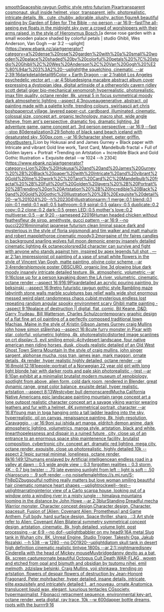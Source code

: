 [smooth](https://www.ebank.nz/aiartgenerator?category=smooth)[Spaceship raygun Gothic style retro futurism Pixar](https://www.ebank.nz/aiartgenerator?category=Spaceship%20raygun%20Gothic%20style%20retro%20futurism%20Pixar)[transparent cosmonaut, skull inside helmet, visor, transparent, jelly, photorealistic, intricate details, 8k,, cute, chubby, adorable, plushy, action figure](https://www.ebank.nz/aiartgenerator?category=transparent%20cosmonaut%2C%20skull%20inside%20helmet%2C%20visor%2C%20transparent%2C%20jelly%2C%20photorealistic%2C%20intricate%20details%2C%208k%2C%2C%20cute%2C%20chubby%2C%20adorable%2C%20plushy%2C%20action%20figure)[A beautiful painting by Garden of Eden for The Bible --no person --ar 16:9](https://www.ebank.nz/aiartgenerator?category=A%20beautiful%20painting%20by%20Garden%20of%20Eden%20for%20The%20Bible%20--no%20person%20--ar%2016%3A9)[--fast](https://www.ebank.nz/aiartgenerator?category=--fast)[The all-seeing eye floats in the midnight sky over a crowd of worshippers with their arms raised, in the style of Hieronymus Bosch.](https://www.ebank.nz/aiartgenerator?category=The%20all-seeing%20eye%20floats%20in%20the%20midnight%20sky%20over%20a%20crowd%20of%20worshippers%20with%20their%20arms%20raised%2C%20in%20the%20style%20of%20Hieronymus%20Bosch.)[a dense rose garden with a small wooden palace shaded by colorful petals | studio Ghibli, Wes Anderson, Van Gogh —ar 3:2 --uplight](https://www.ebank.nz/aiartgenerator?category=a%20dense%20rose%20garden%20with%20a%20small%20wooden%20palace%20shaded%20by%20colorful%20petals%20%7C%20studio%20Ghibli%2C%20Wes%20Anderson%2C%20Van%20Gogh%20%E2%80%94ar%203%3A2%20--uplight)[the squelching, cinematic, --ar 2:3](https://www.ebank.nz/aiartgenerator?category=the%20squelching%2C%20cinematic%2C%20--ar%202%3A3)[9:16](https://www.ebank.nz/aiartgenerator?category=9%3A16)[dark](https://www.ebank.nz/aiartgenerator?category=dark)[detail](https://www.ebank.nz/aiartgenerator?category=detail)[detail](https://www.ebank.nz/aiartgenerator?category=detail)[95](https://www.ebank.nz/aiartgenerator?category=95)[Color + Earth Dragon --ar 2:1](https://www.ebank.nz/aiartgenerator?category=Color%20%2B%20Earth%20Dragon%20--ar%202%3A1)[rabbit Los Angeles psychedelic vector art --ar 4:5](https://www.ebank.nz/aiartgenerator?category=rabbit%20Los%20Angeles%20psychedelic%20vector%20art%20--ar%204%3A5)[blue](https://www.ebank.nz/aiartgenerator?category=blue)[design](https://www.ebank.nz/aiartgenerator?category=design)[a macabre abstract album cover expressing a dystopian idea, digital art](https://www.ebank.nz/aiartgenerator?category=a%20macabre%20abstract%20album%20cover%20expressing%20a%20dystopian%20idea%2C%20digital%20art)[inside of a otherworldy cavern ridley scott detail giger bio-mechanical xenomorph hyperrealistic, photorealistic, imax film quality, octane render, 8k, unreal 5 in focus symmetrical moody dark atmospheric lighting --aspect 4:3](https://www.ebank.nz/aiartgenerator?category=inside%20of%20a%20otherworldy%20cavern%20ridley%20scott%20detail%20giger%20bio-mechanical%20xenomorph%20hyperrealistic%2C%20photorealistic%2C%20imax%20film%20quality%2C%20octane%20render%2C%208k%2C%20unreal%205%20in%20focus%20symmetrical%20moody%20dark%20atmospheric%20lighting%20--aspect%204%3A3)[nouveau](https://www.ebank.nz/aiartgenerator?category=nouveau)[generative, abstract, oil painting made with a palette knife, trending colours, swirls](https://www.ebank.nz/aiartgenerator?category=generative%2C%20abstract%2C%20oil%20painting%20made%20with%20a%20palette%20knife%2C%20trending%20colours%2C%20swirls)[ascii art chris bosh](https://www.ebank.nz/aiartgenerator?category=ascii%20art%20chris%20bosh)[papercut village, layered paper-cut, cardboard, illuminated, cinematic, colossal size, concept art, organic technology, macro shot, wide angle fisheye, from ant's perspective, dramatic fog, dramatic lighting, 3d adventure game, game concept art, 3rd person perspective --ar 16:9 --fast --stop 80](https://www.ebank.nz/aiartgenerator?category=papercut%20village%2C%20layered%20paper-cut%2C%20cardboard%2C%20illuminated%2C%20cinematic%2C%20colossal%20size%2C%20concept%20art%2C%20organic%20technology%2C%20macro%20shot%2C%20wide%20angle%20fisheye%2C%20from%20ant%27s%20perspective%2C%20dramatic%20fog%2C%20dramatic%20lighting%2C%203d%20adventure%20game%2C%20game%20concept%20art%2C%203rd%20person%20perspective%20--ar%2016%3A9%20--fast%20--stop%2080)[derealization](https://www.ebank.nz/aiartgenerator?category=derealization)[3:2](https://www.ebank.nz/aiartgenerator?category=3%3A2)[9:5](https://www.ebank.nz/aiartgenerator?category=9%3A5)[photo of black sand beach iceland with desaturated sky, 500px.com --ar 16:9](https://www.ebank.nz/aiartgenerator?category=photo%20of%20black%20sand%20beach%20iceland%20with%20desaturated%20sky%2C%20500px.com%20--ar%2016%3A9)[character sheet. peter griffin. ghostbusters.](https://www.ebank.nz/aiartgenerator?category=character%20sheet.%20peter%20griffin.%20ghostbusters.)[Lion by Hokusai and and James Gurney + Black paper with Intricate and vibrant Gold line work, Tarot Card, Mandelbulb fractal + Full of Golden layers + Portrait +Trending on Artstation + Incredible Black and Gold Gothic Illustration + Exquisite detail --w 1024 --h 2304](https://www.ebank.nz/aiartgenerator?category=Lion%20by%20Hokusai%20and%20and%20James%20Gurney%20%2B%20Black%20paper%20with%20Intricate%20and%20vibrant%20Gold%20line%20work%2C%20Tarot%20Card%2C%20Mandelbulb%20fractal%20%2B%20Full%20of%20Golden%20layers%20%2B%20Portrait%20%2BTrending%20on%20Artstation%20%2B%20Incredible%20Black%20and%20Gold%20Gothic%20Illustration%20%2B%20Exquisite%20detail%20--w%201024%20--h%202304)[illustrations](https://www.ebank.nz/aiartgenerator?category=illustrations)[arm::1 merge::0.1 blend::0.1 join::0.1 meld::0.1 wall::0.5 bathroom::0.9 spiral::0.5 galaxy::0.5 duplicate::0.2 copy::0.2 clone::0.2 dark::0.5 green LED::0.5 mother's love::0.2 multiverse::0.5 --ar 9:20 --sameseed 22016](https://www.ebank.nz/aiartgenerator?category=arm%3A%3A1%20merge%3A%3A0.1%20blend%3A%3A0.1%20join%3A%3A0.1%20meld%3A%3A0.1%20wall%3A%3A0.5%20bathroom%3A%3A0.9%20spiral%3A%3A0.5%20galaxy%3A%3A0.5%20duplicate%3A%3A0.2%20copy%3A%3A0.2%20clone%3A%3A0.2%20dark%3A%3A0.5%20green%20LED%3A%3A0.5%20mother%27s%20love%3A%3A0.2%20multiverse%3A%3A0.5%20--ar%209%3A20%20--sameseed%2022016)[Human headed chicken without feathes](https://www.ebank.nz/aiartgenerator?category=Human%20headed%20chicken%20without%20feathes)[fleur de sirop. améthyste. gucci pattern --ar 16:9 --no gucci](https://www.ebank.nz/aiartgenerator?category=fleur%20de%20sirop.%20am%C3%A9thyste.%20gucci%20pattern%20--ar%2016%3A9%20--no%20gucci)[22016](https://www.ebank.nz/aiartgenerator?category=22016)[minimalist japanese futurism clean liminal space dark and mysterious in the style of floria sigismondi and tim walker and matt mahurin and robert mapplethorpe cinematic moody](https://www.ebank.nz/aiartgenerator?category=minimalist%20japanese%20futurism%20clean%20liminal%20space%20dark%20and%20mysterious%20in%20the%20style%20of%20floria%20sigismondi%20and%20tim%20walker%20and%20matt%20mahurin%20and%20robert%20mapplethorpe%20cinematic%20moody)[3:2](https://www.ebank.nz/aiartgenerator?category=3%3A2)[morgaine of  thr faires candles in background snarling wolves full moon demonic energy insanely detailed cinematic lighting 4k octane](https://www.ebank.nz/aiartgenerator?category=morgaine%20of%20%20thr%20faires%20candles%20in%20background%20snarling%20wolves%20full%20moon%20demonic%20energy%20insanely%20detailed%20cinematic%20lighting%204k%20octane)[colors](https://www.ebank.nz/aiartgenerator?category=colors)[red](https://www.ebank.nz/aiartgenerator?category=red)[3d character can survive and fight with anyone who stands against him, inspired by apex legends,full shot , —ar 2:1](https://www.ebank.nz/aiartgenerator?category=3d%20character%20can%20survive%20and%20fight%20with%20anyone%20who%20stands%20against%20him%2C%20inspired%20by%20apex%20legends%2Cfull%20shot%20%2C%20%E2%80%94ar%202%3A1)[an impressionist oil painting of a vase of small white flowers in the style of Vincent Van Gogh, matte painting, olivine color scheme --ar 3:4](https://www.ebank.nz/aiartgenerator?category=an%20impressionist%20oil%20painting%20of%20a%20vase%20of%20small%20white%20flowers%20in%20the%20style%20of%20Vincent%20Van%20Gogh%2C%20matte%20painting%2C%20olivine%20color%20scheme%20--ar%203%3A4)[render](https://www.ebank.nz/aiartgenerator?category=render)[ship](https://www.ebank.nz/aiartgenerator?category=ship)[movie poster OBSCURO, organic line 3d glowing blue dark moody insanely intricate detailed texture, 8k, atmospheric, volumetric --ar 9:16](https://www.ebank.nz/aiartgenerator?category=movie%20poster%20OBSCURO%2C%20organic%20line%203d%20glowing%20blue%20dark%20moody%20insanely%20intricate%20detailed%20texture%2C%208k%2C%20atmospheric%2C%20volumetric%20--ar%209%3A16)[close up for a person kayaking down the LA river, volumetric, cinematic, octane render --aspect 16:9](https://www.ebank.nz/aiartgenerator?category=close%20up%20for%20a%20person%20kayaking%20down%20the%20LA%20river%2C%20volumetric%2C%20cinematic%2C%20octane%20render%20--aspect%2016%3A9)[16:9](https://www.ebank.nz/aiartgenerator?category=16%3A9)[Pixar](https://www.ebank.nz/aiartgenerator?category=Pixar)[detailed,](https://www.ebank.nz/aiartgenerator?category=detailed%2C)[an acrylic pouring painting, by beksinski --aspect 16:9](https://www.ebank.nz/aiartgenerator?category=an%20acrylic%20pouring%20painting%2C%20by%20beksinski%20--aspect%2016%3A9)[retro futuristic raygun gothic style Rambling maze labyrinth stone walls marble sculptures bas relief walls wide shot enormous messed weird plant randomness chaos  cubist mysterious endless lost repeating random angular spooky environment scary Ghibli matte painting --aspect 9:19](https://www.ebank.nz/aiartgenerator?category=retro%20futuristic%20raygun%20gothic%20style%20Rambling%20maze%20labyrinth%20stone%20walls%20marble%20sculptures%20bas%20relief%20walls%20wide%20shot%20enormous%20messed%20weird%20plant%20randomness%20chaos%20%20cubist%20mysterious%20endless%20lost%20repeating%20random%20angular%20spooky%20environment%20scary%20Ghibli%20matte%20painting%20--aspect%209%3A19)[palace of destruction || digital, flat, comic, Bil Keane, D&D, Garry Trudeau, Bill Watterson, Charles Schulz](https://www.ebank.nz/aiartgenerator?category=palace%20of%20destruction%20%7C%7C%20digital%2C%20flat%2C%20comic%2C%20Bil%20Keane%2C%20D%26D%2C%20Garry%20Trudeau%2C%20Bill%20Watterson%2C%20Charles%20Schulz)[contemporary graphic design of a flat fine art oil painting of a perfectly composed traditional town Machias, Maine in the style of Kristin Gibson James Gurney craig Mullins john howe simon stålenhag --aspect 16:8](https://www.ebank.nz/aiartgenerator?category=contemporary%20graphic%20design%20of%20a%20flat%20fine%20art%20oil%20painting%20of%20a%20perfectly%20composed%20traditional%20town%20Machias%2C%20Maine%20in%20the%20style%20of%20Kristin%20Gibson%20James%20Gurney%20craig%20Mullins%20john%20howe%20simon%20st%C3%A5lenhag%20--aspect%2016%3A8)[cute furry monster in Pixar with star, colorful, volumetric lighting, 4k, photorealistic](https://www.ebank.nz/aiartgenerator?category=cute%20furry%20monster%20in%20Pixar%20with%20star%2C%20colorful%2C%20volumetric%20lighting%2C%204k%2C%20photorealistic)[distorted image scanlines on crt display::5, evil smiling emoji::4](https://www.ebank.nz/aiartgenerator?category=distorted%20image%20scanlines%20on%20crt%20display%3A%3A5%2C%20evil%20smiling%20emoji%3A%3A4)[city](https://www.ebank.nz/aiartgenerator?category=city)[desert landscape, four native american men riding horses, dusk, clouds,realistic detailed of an Old West Ghost Town Sierra Mountain   In the style of craig mullins, john singer sargent, alphonse mucha, ross tran, james jean, mark maggori, ornate details, 4k render ,hyper realistic,highly detailed, octane render --ar 16:8](https://www.ebank.nz/aiartgenerator?category=desert%20landscape%2C%20four%20native%20american%20men%20riding%20horses%2C%20dusk%2C%20clouds%2Crealistic%20detailed%20of%20an%20Old%20West%20Ghost%20Town%20Sierra%20Mountain%20%20%20In%20the%20style%20of%20craig%20mullins%2C%20john%20singer%20sargent%2C%20alphonse%20mucha%2C%20ross%20tran%2C%20james%20jean%2C%20mark%20maggori%2C%20ornate%20details%2C%204k%20render%20%2Chyper%20realistic%2Chighly%20detailed%2C%20octane%20render%20--ar%2016%3A8)[mold,](https://www.ebank.nz/aiartgenerator?category=mold%2C)[12:18](https://www.ebank.nz/aiartgenerator?category=12%3A18)[1](https://www.ebank.nz/aiartgenerator?category=1)[people](https://www.ebank.nz/aiartgenerator?category=people)[::](https://www.ebank.nz/aiartgenerator?category=%3A%3A)[portrait of a Norwegian 22 year old girl with long light blonde hair with darker roots and pale skin photorealistic --test --ar 8:10](https://www.ebank.nz/aiartgenerator?category=portrait%20of%20a%20Norwegian%2022%20year%20old%20girl%20with%20long%20light%20blonde%20hair%20with%20darker%20roots%20and%20pale%20skin%20photorealistic%20--test%20--ar%208%3A10)[an exhibit at a minimalist brutalist modern museum of xenobiology, spotlight from above, alien form, cold dark room, rendered in Blender, great dynamic range, great color balance, exuisite detail, hyper realistic, artstation --aspect 8:13](https://www.ebank.nz/aiartgenerator?category=an%20exhibit%20at%20a%20minimalist%20brutalist%20modern%20museum%20of%20xenobiology%2C%20spotlight%20from%20above%2C%20alien%20form%2C%20cold%20dark%20room%2C%20rendered%20in%20Blender%2C%20great%20dynamic%20range%2C%20great%20color%20balance%2C%20exuisite%20detail%2C%20hyper%20realistic%2C%20artstation%20--aspect%208%3A13)[West](https://www.ebank.nz/aiartgenerator?category=West)[cyber bull demon](https://www.ebank.nz/aiartgenerator?category=cyber%20bull%20demon)[scared](https://www.ebank.nz/aiartgenerator?category=scared)[Mucha,](https://www.ebank.nz/aiartgenerator?category=Mucha%2C)[California Native Americans epic landscape painting mountain range concept art a lone outpost realistic character concept art a savage viking warrior wearing leathers and fur with a helmet, 4K symmetrical portrait, character --ar 16:8](https://www.ebank.nz/aiartgenerator?category=California%20Native%20Americans%20epic%20landscape%20painting%20mountain%20range%20concept%20art%20a%20lone%20outpost%20realistic%20character%20concept%20art%20a%20savage%20viking%20warrior%20wearing%20leathers%20and%20fur%20with%20a%20helmet%2C%204K%20symmetrical%20portrait%2C%20character%20--ar%2016%3A8)[Young man in toga hanging onto a tall ladder leading into the sky, hyperrealistic, oil on canvas, renaissance painting, 8k, high-resolution, Caravaggio, --ar 16:9](https://www.ebank.nz/aiartgenerator?category=Young%20man%20in%20toga%20hanging%20onto%20a%20tall%20ladder%20leading%20into%20the%20sky%2C%20hyperrealistic%2C%20oil%20on%20canvas%2C%20renaissance%20painting%2C%208k%2C%20high-resolution%2C%20Caravaggio%2C%20--ar%2016%3A9)[oni,sui ishida art manga, eldritch demon anime ,dark atmospheric lighting, volumetrics, manga style, artstation, black and white, lineart](https://www.ebank.nz/aiartgenerator?category=oni%2Csui%20ishida%20art%20manga%2C%20eldritch%20demon%20anime%20%2Cdark%20atmospheric%20lighting%2C%20volumetrics%2C%20manga%20style%2C%20artstation%2C%20black%20and%20white%2C%20lineart)[hopelessness and dispair in a ruined future , city, close up of an entrance to an enormous space ship maintenence facility, brutalist composition, cybertronic city, concept art, dramatic red lighting, mega city, octane render, exquisite, close up photorealistic, highly detailed 10k --aspect 2:1](https://www.ebank.nz/aiartgenerator?category=hopelessness%20and%20dispair%20in%20a%20ruined%20future%20%2C%20city%2C%20close%20up%20of%20an%20entrance%20to%20an%20enormous%20space%20ship%20maintenence%20facility%2C%20brutalist%20composition%2C%20cybertronic%20city%2C%20concept%20art%2C%20dramatic%20red%20lighting%2C%20mega%20city%2C%20octane%20render%2C%20exquisite%2C%20close%20up%20photorealistic%2C%20highly%20detailed%2010k%20--aspect%202%3A1)[epic surreal minimal, loneliness, octane render, 8k](https://www.ebank.nz/aiartgenerator?category=epic%20surreal%20minimal%2C%20loneliness%2C%20octane%20render%2C%208k)[16:14](https://www.ebank.nz/aiartgenerator?category=16%3A14)[9:12](https://www.ebank.nz/aiartgenerator?category=9%3A12)[humans enslaved by Artificial intelligence](https://www.ebank.nz/aiartgenerator?category=humans%20enslaved%20by%20Artificial%20intelligence)[an endless road in a valley at dawn :: 0.5 wide angle view :: 0.3 forgotten realities :: 0.3 storm, 4K,:: 0.7 big twister :: .70 late evening sunlight from left :: light is soft :: .50 chiaroscuro  :: .9 soft render --no noise](https://www.ebank.nz/aiartgenerator?category=an%20endless%20road%20in%20a%20valley%20at%20dawn%20%3A%3A%200.5%20wide%20angle%20view%20%3A%3A%200.3%20forgotten%20realities%20%3A%3A%200.3%20storm%2C%204K%2C%3A%3A%200.7%20big%20twister%20%3A%3A%20.70%20late%20evening%20sunlight%20from%20left%20%3A%3A%20light%20is%20soft%20%3A%3A%20.50%20chiaroscuro%20%20%3A%3A%20.9%20soft%20render%20--no%20noise)[female](https://www.ebank.nz/aiartgenerator?category=female)[<https://s.mj.run/S-Fh8pDZbug>](https://www.ebank.nz/aiartgenerator?category=%3Chttps%3A//s.mj.run/S-Fh8pDZbug%3E)[soulful nothing really matters but love woman smiling beautiful hair cinematic romance heart shapes --uplight](https://www.ebank.nz/aiartgenerator?category=soulful%20nothing%20really%20matters%20but%20love%20woman%20smiling%20beautiful%20hair%20cinematic%20romance%20heart%20shapes%20--uplight)[rockwell](https://www.ebank.nz/aiartgenerator?category=rockwell)[--test](https://www.ebank.nz/aiartgenerator?category=--test)[--uplight](https://www.ebank.nz/aiartgenerator?category=--uplight)[narrating](https://www.ebank.nz/aiartgenerator?category=narrating)[interior view of a Carlo scarpa house, looking out of a window onto a winding river in a misty jungle : : himalaya mountains looming in the distance,by John Howe   --ar 2:3](https://www.ebank.nz/aiartgenerator?category=interior%20view%20of%20a%20Carlo%20scarpa%20house%2C%20looking%20out%20of%20a%20window%20onto%20a%20winding%20river%20in%20a%20misty%20jungle%20%3A%20%3A%20himalaya%20mountains%20looming%20in%20the%20distance%2Cby%20John%20Howe%20%20%20--ar%202%3A3)[blur](https://www.ebank.nz/aiartgenerator?category=blur)[Standing Dreadful mecha Warrior monster, Character concept design,Character design,  Character, spacesuit, Fusion of [Alien: Covenant Alien: Prometheus] and Game Anthem,  Full body,  hard surface design, Space thriller, sharp , ::3  Art style refer to Alien: Covenant Alien   Bilateral symmetry       symmetrical   concept design,  artstation, cinematic,  8k, high detailed,  volume light,  post processing    --ar 6:9   --no dof](https://www.ebank.nz/aiartgenerator?category=Standing%20Dreadful%20mecha%20Warrior%20monster%2C%20Character%20concept%20design%2CCharacter%20design%2C%20%20Character%2C%20spacesuit%2C%20Fusion%20of%20%5BAlien%3A%20Covenant%20Alien%3A%20Prometheus%5D%20and%20Game%20Anthem%2C%20%20Full%20body%2C%20%20hard%20surface%20design%2C%20Space%20thriller%2C%20sharp%20%2C%20%3A%3A3%20%20Art%20style%20refer%20to%20Alien%3A%20Covenant%20Alien%20%20%20Bilateral%20symmetry%20%20%20%20%20%20%20symmetrical%20%20%20concept%20design%2C%20%20artstation%2C%20cinematic%2C%20%208k%2C%20high%20detailed%2C%20%20volume%20light%2C%20%20post%20processing%20%20%20%20--ar%206%3A9%20%20%20--no%20dof)[--uplight](https://www.ebank.nz/aiartgenerator?category=--uplight)[babbler on my head](https://www.ebank.nz/aiartgenerator?category=babbler%20on%20my%20head)[9:16](https://www.ebank.nz/aiartgenerator?category=9%3A16)[A metal Slug tank in Wuhan city, 8K, Unreal Engine, Studio Trigger, Takeshi Oga, Jakub Rozalski, --h 538 --w 1280 --no DO](https://www.ebank.nz/aiartgenerator?category=A%20metal%20Slug%20tank%20in%20Wuhan%20city%2C%208K%2C%20Unreal%20Engine%2C%20Studio%20Trigger%2C%20Takeshi%20Oga%2C%20Jakub%20Rozalski%2C%20--h%20538%20--w%201280%20--no%20DO)[1920](https://www.ebank.nz/aiartgenerator?category=1920)[--uplight](https://www.ebank.nz/aiartgenerator?category=--uplight)[diatom skull tank in desert high definition cinematic realistic tintype 1800s --ar 2:1](https://www.ebank.nz/aiartgenerator?category=diatom%20skull%20tank%20in%20desert%20high%20definition%20cinematic%20realistic%20tintype%201800s%20--ar%202%3A1)[::nightmare](https://www.ebank.nz/aiartgenerator?category=%3A%3Anightmare)[disney Cinderella with the head of Mickey mouse](https://www.ebank.nz/aiartgenerator?category=disney%20Cinderella%20with%20the%20head%20of%20Mickey%20mouse)[Muybridge](https://www.ebank.nz/aiartgenerator?category=Muybridge)[danny devito as a bat, 8k, screen capture](https://www.ebank.nz/aiartgenerator?category=danny%20devito%20as%20a%20bat%2C%208k%2C%20screen%20capture)[ornate beautiful Octopus Cult Death WAR-FLAG , woven and etched from opal and bismuth and obsidian by tsutomu nihei, emil melmoth, zdzislaw belsinki, Craig Mullins, yoji shinkawa, trending on artstation, flowers of despair flowers of destruction by Jean-Honoré Fragonard, Peter mohrbacher, hyper detailed, insane details, intricate, elite,exquisitely and intricately detailed:1  ,art nouveau, ornate,Anatomica, translucent liquid wax, elegant, luxurious tentacles CGsociety, hypermaximalist, Fibonacci retracment sequence, environmental key-art, octane render, weta digital, ray trace, 10k --w 600](https://www.ebank.nz/aiartgenerator?category=ornate%20beautiful%20Octopus%20Cult%20Death%20WAR-FLAG%20%2C%20woven%20and%20etched%20from%20opal%20and%20bismuth%20and%20obsidian%20by%20tsutomu%20nihei%2C%20emil%20melmoth%2C%20zdzislaw%20belsinki%2C%20Craig%20Mullins%2C%20yoji%20shinkawa%2C%20trending%20on%20artstation%2C%20flowers%20of%20despair%20flowers%20of%20destruction%20by%20Jean-Honor%C3%A9%20Fragonard%2C%20Peter%20mohrbacher%2C%20hyper%20detailed%2C%20insane%20details%2C%20intricate%2C%20elite%2Cexquisitely%20and%20intricately%20detailed%3A1%C2%A0%20%2Cart%20nouveau%2C%20ornate%2CAnatomica%2C%20translucent%20liquid%20wax%2C%20elegant%2C%20luxurious%20tentacles%20CGsociety%2C%20hypermaximalist%2C%20Fibonacci%20retracment%20sequence%2C%20environmental%20key-art%2C%20octane%20render%2C%20weta%20digital%2C%20ray%20trace%2C%2010k%20--w%20600)[dapper bottle dreams, roots with the burrrr](https://www.ebank.nz/aiartgenerator?category=dapper%20bottle%20dreams%2C%20roots%20with%20the%20burrrr)[9:16](https://www.ebank.nz/aiartgenerator?category=9%3A16)